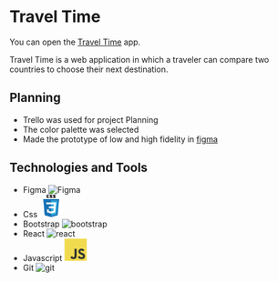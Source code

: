 # Travel Time
You can open the [Travel Time](https://travel-time-eiya.netlify.app/)  app.

Travel Time is a web application in which a traveler can compare two countries to choose their next destination.



## Planning

- Trello was used for project Planning
- The color palette was selected
- Made the prototype of low and high fidelity in [figma](https://www.figma.com/file/Ykjcptc1tPRYjhDW3P3R1k/App-paises?node-id=4%3A2)

## Technologies and Tools

- Figma <img src="https://www.vectorlogo.zone/logos/figma/figma-ar21.svg" alt="Figma" width="60" height="40"/>
- Css <img src="https://raw.githubusercontent.com/devicons/devicon/master/icons/css3/css3-original-wordmark.svg" alt="css3" width="40" height="40"/>
- Bootstrap <img src="https://www.vectorlogo.zone/logos/getbootstrap/getbootstrap-icon.svg" alt="bootstrap" width="40" height="40"/>
- React <img src="https://www.vectorlogo.zone/logos/reactjs/reactjs-ar21.svg" alt="react" width="50" height="40"/>
- Javascript <img src="https://raw.githubusercontent.com/devicons/devicon/master/icons/javascript/javascript-original.svg" alt="javascript" width="40" height="40"/>
- Git <img src="https://www.vectorlogo.zone/logos/git-scm/git-scm-icon.svg" alt="git" width="40" height="40"/>
